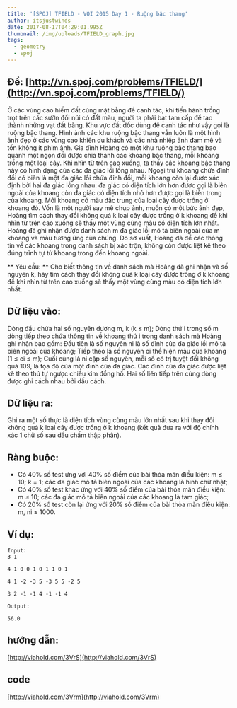 ```yaml
---
title: '[SPOJ] TFIELD - VOI 2015 Day 1 - Ruộng bậc thang'
author: itsjustwinds
date: 2017-08-17T04:29:01.995Z
thumbnail: /img/uploads/TFIELD_graph.jpg
tags:
  - geometry
  - spoj
---
```

## Đề: [http://vn.spoj.com/problems/TFIELD/](http://vn.spoj.com/problems/TFIELD/)

Ở các vùng cao hiếm đất cùng mặt bằng để canh tác, khi tiến hành trồng trọt trên các sườn đồi núi có đất màu, người ta phải bạt tam cấp để tạo thành những vạt đất bằng. Khu vực đất dốc dùng để canh tác như vậy gọi là ruộng bậc thang. Hình ảnh các khu ruộng bậc thang vẫn luôn là một hình ảnh đẹp ở các vùng cao khiến du khách và các nhà nhiếp ảnh đam mê và tốn không ít phim ảnh. Gia đình Hoàng có một khu ruộng bậc thang bao quanh một ngọn đồi được chia thành các khoang bậc thang, mỗi khoang trồng một loại cây. Khi nhìn từ trên cao xuống, ta thấy các khoang bậc thang này có hình dạng của các đa giác lồi lồng nhau. Ngoại trừ khoang chứa đỉnh đồi có biên là một đa giác lồi chứa đỉnh đồi, mỗi khoang còn lại được xác định bởi hai đa giác lồng nhau: đa giác có diện tích lớn hơn được gọi là biên ngoài của khoang còn đa giác có diện tích nhỏ hơn được gọi là biên trong của khoang. Mỗi khoang có màu đặc trưng của loại cây được trồng ở khoang đó. Vốn là một người say mê chụp ảnh, muốn có một bức ảnh đẹp, Hoàng tìm cách thay đổi không quá k loại cây được trồng ở k khoang để khi nhìn từ trên cao xuống sẽ thấy một vùng cùng màu có diện tích lớn nhất. Hoàng đã ghi nhận được danh sách m đa giác lồi mô tả biên ngoài của m khoang và màu tương ứng của chúng. Do sơ xuất, Hoàng đã để các thông tin về các khoang trong danh sách bị xáo trộn, không còn được liệt kê theo đúng trình tự từ khoang trong đến khoang ngoài.

** Yêu cầu: ** Cho biết thông tin về danh sách mà Hoàng đã ghi nhận và số nguyên k, hãy tìm cách thay đổi không quá k loại cây được trồng ở k khoang để khi nhìn từ trên cao xuống sẽ thấy một vùng cùng màu có diện tích lớn nhất.

## Dữ liệu vào:

Dòng đầu chứa hai số nguyên dương m, k (k ≤ m);
Dòng thứ i trong số m dòng tiếp theo chứa thông tin về khoang thứ i trong danh sách mà Hoàng ghi nhận bao gồm:
Đầu tiên là số nguyên ni là số đỉnh của đa giác lồi mô tả biên ngoài của khoang;
Tiếp theo là số nguyên ci thể hiện màu của khoang (1 ≤ ci ≤ m);
Cuối cùng là ni cặp số nguyên, mỗi số có trị tuyệt đối không quá 109, là tọa độ của một đỉnh của đa giác. Các đỉnh của đa giác được liệt kê theo thứ tự ngược chiều kim đồng hồ.
Hai số liên tiếp trên cùng dòng được ghi cách nhau bởi dấu cách.

## Dữ liệu ra:

Ghi ra một số thực là diện tích vùng cùng màu lớn nhất sau khi thay đổi không quá k loại cây được trồng ở k khoang (kết quả đưa ra với độ chính xác 1 chữ số sau dấu chấm thập phân).
## Ràng buộc:

* Có 40% số test ứng với 40% số điểm của bài thỏa mãn điều kiện: m ≤ 10; k = 1; các đa giác mô tả biên ngoài của các khoang là hình chữ nhật;
* Có 40% số test khác ứng với 40% số điểm của bài thỏa mãn điều kiện: m ≤ 10; các đa giác mô tả biên ngoài của các khoang là tam giác;
* Có 20% số test còn lại ứng với 20% số điểm của bài thỏa mãn điều kiện: m, ni ≤ 1000.

## Ví dụ:
```
Input:
3 1

4 1 0 0 1 0 1 1 0 1

4 1 -2 -3 5 -3 5 5 -2 5

3 2 -1 -1 4 -1 -1 4

Output:

56.0

```
## hướng dẫn: 

[http://viahold.com/3VrS](http://viahold.com/3VrS)

## code

[http://viahold.com/3Vrm](http://viahold.com/3Vrm)

